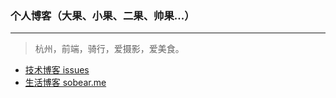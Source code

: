 
### 个人博客（大果、小果、二果、帅果...）

--------------------


> 杭州，前端，骑行，爱摄影，爱美食。


- [技术博客 issues](https://github.com/tomayday/MyBlog/issues?state=open)
- [生活博客 sobear.me](http://sobear.me)

  
  
